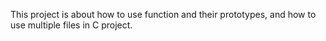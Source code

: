 This project is about how to use function and their prototypes, and how to use multiple files in C project.
